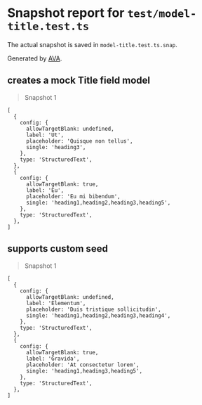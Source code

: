 # Snapshot report for `test/model-title.test.ts`

The actual snapshot is saved in `model-title.test.ts.snap`.

Generated by [AVA](https://avajs.dev).

## creates a mock Title field model

> Snapshot 1

    [
      {
        config: {
          allowTargetBlank: undefined,
          label: 'Ut',
          placeholder: 'Quisque non tellus',
          single: 'heading3',
        },
        type: 'StructuredText',
      },
      {
        config: {
          allowTargetBlank: true,
          label: 'Eu',
          placeholder: 'Eu mi bibendum',
          single: 'heading1,heading2,heading3,heading5',
        },
        type: 'StructuredText',
      },
    ]

## supports custom seed

> Snapshot 1

    [
      {
        config: {
          allowTargetBlank: undefined,
          label: 'Elementum',
          placeholder: 'Duis tristique sollicitudin',
          single: 'heading1,heading2,heading3,heading4',
        },
        type: 'StructuredText',
      },
      {
        config: {
          allowTargetBlank: true,
          label: 'Gravida',
          placeholder: 'At consectetur lorem',
          single: 'heading1,heading3,heading5',
        },
        type: 'StructuredText',
      },
    ]
